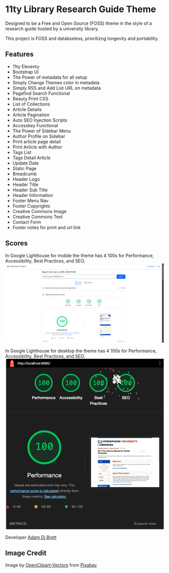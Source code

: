 # 11ty Library Research Guide Theme
Designed to be a Free and Open Source (FOSS) theme in the style of a research guide hosted by a university library.

This project is FOSS and databseless, prioritizng longevity and portability. 

## Features
+ 11ty Eleventy
+ Bootstrap UI
+ The Power of metadata for all setup
+ Simply Change Themes color in metadata
+ Simply RSS and Add List URL on metadata
+ Pagefind Search Functional
+ Beauty Print CSS
+ List of Collections
+ Article Details
+ Article Pagination
+ Auto SEO Injection Scripts
+ Accesskey Functional
+ The Power of Sidebar Menu
+ Author Profile on Sidebar
+ Print article page detail
+ Print Article with Author
+ Tags List
+ Tags Detail Article
+ Update Date
+ Static Page
+ Breadcumb
+ Header Logo
+ Header Title
+ Header Sub Title
+ Header Information
+ Footer Menu Nav
+ Footer Copyrights
+ Creative Commons Image
+ Creative Commons Text
+ Contact Form
+ Footer notes for print and url link


## Scores
In Google Lighthouse for mobile the theme has 4 100s for Performance, Accessibility, Best Practices, and SEO.
![Mobile target](/mobiles.png)

In Google Lighthouse for desktop the theme has 4 100s for Performance, Accessibility, Best Practices, and SEO.
![Screenshot of four 100s for Performance, Accessibility, Best Practices, SEO in Google Lighthouse for Desktop Browsers](/desktop.png)


Developer [Adam Dj Brett](https://adamdjbrett.com)

## Image Credit
Image by <a href="https://pixabay.com/users/openclipart-vectors-30363/?utm_source=link-attribution&utm_medium=referral&utm_campaign=image&utm_content=156019">OpenClipart-Vectors</a> from <a href="https://pixabay.com//?utm_source=link-attribution&utm_medium=referral&utm_campaign=image&utm_content=156019">Pixabay</a>

